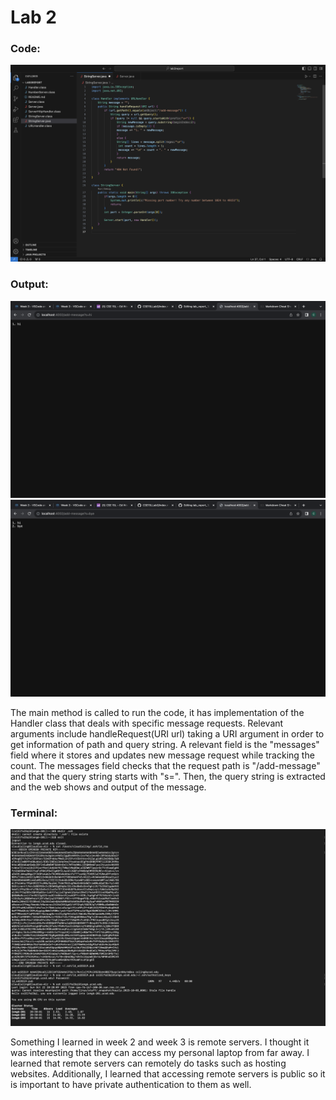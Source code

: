 
# Lab 2
### Code: 

![Image](Lab3Code.png)  

### Output:

![Image](Lab3SS1.png)  
![Image](Lab3SS2.png)  

The main method is called to run the code, it has implementation of the Handler class that deals with specific message requests.
Relevant arguments include handleRequest(URI url) taking a URI argument in order to get information of path and query string. A relevant field is the "messages" field where it stores and updates new message request while tracking the count. The messages field checks that the request path is "/add-message" and that the query string starts with "s=". Then, the query string is extracted and the web shows and output of the message. 

### Terminal:
![Image](Lab3Terminal.png)  

Something I learned in week 2 and week 3 is remote servers. I thought it was interesting that they can access my personal laptop from far away. I learned that remote servers can remotely do tasks such as hosting websites. Additionally, I learned that accessing remote servers is public so it is important to have private authentication to them as well.







